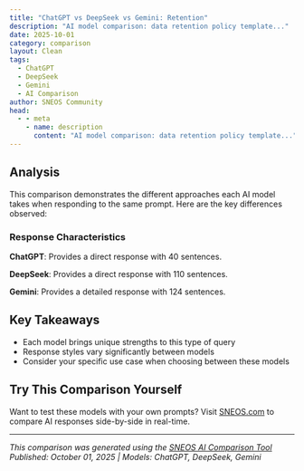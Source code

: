 ```yaml
---
title: "ChatGPT vs DeepSeek vs Gemini: Retention"
description: "AI model comparison: data retention policy template..."
date: 2025-10-01
category: comparison
layout: Clean
tags:
  - ChatGPT
  - DeepSeek
  - Gemini
  - AI Comparison
author: SNEOS Community
head:
  - - meta
    - name: description
      content: "AI model comparison: data retention policy template..."
---
```


<ChatComparison
  title="ChatGPT vs DeepSeek vs Gemini: Retention"
  prompt="data retention policy template"
  :responses='{
    "ChatGPT": "Certainly! Below is a basic **Data Retention Policy Template** that you can customize according to your organization\u0027s requirements:\n\n---\n\n# Data Retention Policy\n\n## 1. Purpose\nThe purpose of this Data Retention Policy is to ensure that [Organization Name] manages its data in compliance with applicable legal and regulatory requirements, supports business operations, and protects sensitive information by retaining data only as long as necessary.\n\n## 2. Scope\nThis policy applies to all data created, received, or maintained by [Organization Name] in any format, including electronic and paper records.\n\n## 3. Definitions\n- **Data:** Any information collected, processed, stored, or transmitted by the organization.\n- **Retention Period:** The length of time data is kept before being deleted or archived.\n- **Confidential Data:** Data that is sensitive in nature, including personal identifiable information (PII), financial records, etc.\n\n## 4. Data Classification\nData will be classified into the following categories for retention purposes:\n- Personal Data\n- Financial Records\n- Employee Records\n- Customer Data\n- Operational Records\n- Legal Documents\n- Marketing Data\n- Other (Specify)\n\n## 5. Retention Periods\n| Data Type            | Retention Period            | Notes                              |\n|----------------------|-----------------------------|-----------------------------------|\n| Personal Data        | [Specify period e.g., 7 years]| In compliance with data protection laws |\n| Financial Records    | [Specify period e.g., 7 years]| For audit and tax purposes        |\n| Employee Records     | [Specify period e.g., duration of employment \u002B 6 years] | Employment law compliance         |\n| Customer Data        | [Specify period e.g., active \u002B 5 years] | For customer service and marketing purposes |\n| Legal Documents      | [Specify period e.g., permanently or 10 years] | To meet legal obligations         |\n| Marketing Data       | [Specify period e.g., 3 years] | Based on consent and effectiveness|\n| Other               | [Specify]                   |                                   |\n\n## 6. Data Storage and Security\nData will be stored securely and access will be limited to authorized personnel only. Appropriate measures will be implemented to protect data from unauthorized access, alteration, or destruction.\n\n## 7. Data Disposal\nData that has reached the end of its retention period will be disposed of securely, such as:\n- Shredding physical documents\n- Permanently deleting electronic files\nDisposal procedures must ensure that data cannot be recovered or reconstructed.\n\n## 8. Responsibilities\n- **Data Owners:** Responsible for managing and classifying data in accordance with this policy.\n- **IT Department:** Responsible for implementing technical controls to enforce retention and disposal.\n- **Compliance Team:** Responsible for monitoring adherence to this policy.\n\n## 9. Policy Review\nThis policy will be reviewed annually or as necessary to reflect changes in regulatory requirements or organizational needs.\n\n## 10. Related Policies\n- Data Protection Policy\n- Information Security Policy\n- Records Management Policy\n\n## 11. Approval\nThis policy has been approved by:\n\n_____________________________  \n[Name, Title]  \nDate: _______________\n\n---\n\n### Notes:\n- Replace bracketed placeholders with your organization\u2019s specific information.\n- Customize retention periods based on legal and business requirements.\n- Consult legal experts to align the policy with applicable laws such as GDPR, HIPAA, etc.\n\nIf you need a more detailed or sector-specific template, just let me know!",
    "DeepSeek": "Of course. Here is a comprehensive and customizable Data Retention Policy Template.\n\nThis template is designed to be a starting point. You **must** consult with your legal and compliance teams to tailor it to your specific industry, jurisdiction, and business needs. Laws like GDPR, CCPA, HIPAA, SOX, etc., have strict and varying requirements.\n\n---\n\n### **[Your Company Name] Data Retention Policy**\n\n**Policy Version:** 1.0\n**Effective Date:** [Date]\n**Policy Owner:** [e.g., Chief Technology Officer / Data Protection Officer]\n**Approved By:** [e.g., CEO / Legal Counsel]\n\n#### 1.0 Purpose and Scope\n\n**1.1 Purpose**\nThe purpose of this Data Retention Policy is to establish a framework for the retention, storage, and disposal of data created, received, or maintained by [Your Company Name] in the course of its business operations. This policy is designed to:\n*   Ensure compliance with legal, regulatory, and contractual requirements.\n*   Minimize the risks and costs associated with retaining unnecessary data.\n*   Facilitate efficient data management and retrieval.\n*   Support the secure and definitive disposal of data that no longer needs to be retained.\n\n**1.2 Scope**\nThis policy applies to all data, in all formats (physical and electronic), handled by [Your Company Name]. This includes, but is not limited to:\n*   **Employees, contractors, and temporary staff:** All individuals are required to adhere to this policy.\n*   **Data Types:** Paper records, electronic documents, emails, databases, application data, audio/video recordings, and backup media.\n*   **Systems and Locations:** All company-owned or leased systems, networks, cloud services, and physical storage locations.\n\n---\n\n#### 2.0 Policy Statements\n\n**2.1 General Retention Principles**\n*   **Legal Compliance:** Data shall be retained for the minimum period required by applicable laws and regulations.\n*   **Business Need:** Data may be retained beyond the legal minimum if there is a legitimate and documented business need.\n*   **Data Minimization:** Only data necessary for the defined purpose shall be collected and retained.\n*   **Secure Disposal:** At the end of the retention period, data shall be disposed of securely and irreversibly, in a manner appropriate to its sensitivity.\n*   **Suspension of Disposal:** The disposal of records may be suspended upon receipt of a legal hold notice (see Section 5.0).\n\n**2.2 Roles and Responsibilities**\n*   **Data Protection Officer (DPO) / Policy Owner:** Responsible for maintaining and updating this policy, providing guidance, and overseeing compliance.\n*   **Department Heads:** Responsible for identifying data categories within their departments, implementing the policy, and ensuring their teams are trained.\n*   **IT Department:** Responsible for implementing and maintaining technical controls for data retention and secure disposal (e.g., automated deletion scripts, shredding services).\n*   **All Personnel:** Responsible for understanding and complying with this policy, including the proper classification and handling of data they create or use.\n\n---\n\n#### 3.0 Data Retention Schedule\n\nThe following table defines the retention periods for major data categories. This is not an exhaustive list.\n\n| Data Category | Examples | Minimum Retention Period | Legal / Business Justification | Disposal Method |\n| :--- | :--- | :--- | :--- | :--- |\n| **Employee Records** | | | | |\n| \u0026nbsp;\u0026nbsp;\u0026nbsp;Application \u0026 CVs (unsuccessful) | CVs, cover letters | [e.g., 6 months] | Limitation period for discrimination claims | Secure shredding / digital wiping |\n| \u0026nbsp;\u0026nbsp;\u0026nbsp;Employment Contracts | Signed contracts, amendments | [e.g., 7 years after termination] | Statute of limitations for contractual claims | Secure shredding / digital wiping |\n| \u0026nbsp;\u0026nbsp;\u0026nbsp;Payroll \u0026 Tax Records | Payslips, P60s, tax forms | [e.g., 7 years] | HMRC / IRS requirements | Secure shredding / digital wiping |\n| \u0026nbsp;\u0026nbsp;\u0026nbsp;Performance Records | Appraisals, disciplinary records | [e.g., 3 years after termination] | Business need; limitation periods | Secure shredding / digital wiping |\n| **Financial \u0026 Corporate** | | | | |\n| \u0026nbsp;\u0026nbsp;\u0026nbsp;Audited Financial Statements | Annual reports, audit records | [e.g., Permanently] | Corporate history; legal requirement | N/A |\n| \u0026nbsp;\u0026nbsp;\u0026nbsp;Invoices \u0026 Expense Records | Sales/purchase invoices, receipts | [e.g., 7 years] | HMRC / IRS requirements | Secure shredding / digital wiping |\n| \u0026nbsp;\u0026nbsp;\u0026nbsp;Bank Statements \u0026 Records | Statements, reconciliations | [e.g., 7 years] | Legal / financial compliance | Secure shredding / digital wiping |\n| **Customer \u0026 Sales Data** | | | | |\n| \u0026nbsp;\u0026nbsp;\u0026nbsp;Customer Contracts | Signed agreements, SOWs | [e.g., 7 years after termination] | Statute of limitations | Secure shredding / digital wiping |\n| \u0026nbsp;\u0026nbsp;\u0026nbsp;Sales Leads (no activity) | Prospect contact info | [e.g., 2 years] | Business need; data minimization | Digital wiping from CRM |\n| \u0026nbsp;\u0026nbsp;\u0026nbsp;Customer Support Tickets | Chat logs, email threads | [e.g., 3 years after resolution] | Business need; warranty periods | Digital wiping from system |\n| **IT \u0026 Systems Data** | | | | |\n| \u0026nbsp;\u0026nbsp;\u0026nbsp;System Access Logs | Authentication, security logs | [e.g., 1 year] | Security monitoring; incident response | Automated digital deletion |\n| \u0026nbsp;\u0026nbsp;\u0026nbsp;Backup Tapes / Disks | System backups | [e.g., 90 days] | Disaster recovery | Degaussing / physical destruction |\n| \u0026nbsp;\u0026nbsp;\u0026nbsp;Website Analytics | Google Analytics data | [e.g., 26 months] | Data minimization; tool settings | Automated anonymization |\n| **Marketing** | | | | |\n| \u0026nbsp;\u0026nbsp;\u0026nbsp;Newsletter Subscriptions | Email lists, consent records | [e.g., Until withdrawal of consent] | GDPR / Privacy Law Requirement | Digital wiping from mailing list |\n| **Sensitive Data** | | | | |\n| \u0026nbsp;\u0026nbsp;\u0026nbsp;Health \u0026 Medical Data | Sick notes, insurance claims | [e.g., 3 years after termination] | Business need; legal obligation | Secure shredding / digital wiping |\n\n*Note: \u0022Permanently\u0022 should be used sparingly and only where there is a clear and justified business or legal case.*\n\n---\n\n#### 4.0 Data Storage and Security\n\n*   All data, especially personal and sensitive data, must be stored securely to prevent unauthorized access, modification, or destruction.\n*   Physical records must be stored in locked cabinets with controlled access.\n*   Electronic data must be protected by access controls, encryption, and network security measures.\n*   The storage location of data (e.g., on-premises, cloud, specific country) must be documented to ensure compliance with data protection laws.\n\n#### 5.0 Legal Hold and Litigation Support\n\n*   The normal data retention and disposal process shall be suspended for any data that is subject to a **Legal Hold**.\n*   A Legal Hold may be initiated due to anticipated or ongoing litigation, audit, or government investigation.\n*   The Legal/Compliance department will issue a Legal Hold notice, specifying the data in scope. The IT department is responsible for implementing technical measures to preserve this data.\n*   Data under a Legal Hold must not be altered or deleted until the hold is officially released in writing.\n\n#### 6.0 Secure Disposal Methods\n\n*   **Paper/Physical Media:** Cross-cut shredding, incineration, or using a certified secure destruction service.\n*   **Electronic Media:** Using secure data erasure software that overwrites data (following standards like NIST 800-88) or physical destruction (e.g., degaussing, crushing).\n*   **Cloud Data:** Ensuring data is deleted from all storage locations, including active data sets, backups, and cached copies, in accordance with the cloud provider\u0027s secure deletion process.\n\n#### 7.0 Policy Review and Audit\n\n*   This policy will be reviewed **annually** by the Policy Owner to ensure it remains current with changing laws, regulations, and business practices.\n*   Internal audits will be conducted periodically to verify compliance with this policy.\n\n#### 8.0 Exceptions and Violations\n\n*   Any exception to this policy must be formally requested in writing and approved by the Data Protection Officer and Legal Counsel.\n*   Violations of this policy may result in disciplinary action, up to and including termination of employment, and may also lead to legal action against the individual.\n\n---\n\n#### 9.0 Definitions\n\n*   **Data:** Any information recorded in any form, electronic or physical.\n*   **Personal Data:** Any information relating to an identified or identifiable natural person.\n*   **Retention Period:** The duration for which data must be kept before it is eligible for secure disposal.\n*   **Legal Hold:** A communication that suspends the normal disposition or processing of records due to foreseeable or pending litigation, audit, or investigation.\n*   **Secure Disposal:** The irreversible destruction or deletion of data so that it cannot be reconstructed or retrieved.\n\n---\n\n### **How to Implement This Template:**\n\n1.  **Fill in the Blanks:** Add your company name, dates, and specific roles.\n2.  **Consult Experts:** Work with your legal counsel to identify all applicable laws (GDPR, CCPA, HIPAA, etc.) and define legally compliant retention periods.\n3.  **Customize the Schedule:** The Data Retention Schedule is the core. Collaborate with each department (HR, Finance,",
    "Gemini": "Okay, here\u0027s a comprehensive data retention policy template.  Remember that this is a template and should be customized to fit your specific organization\u0027s needs, legal requirements, and industry regulations.  **Consult with legal counsel to ensure compliance.**\n\n**[YOUR COMPANY NAME] DATA RETENTION POLICY**\n\n**1.  Purpose**\n\nThis Data Retention Policy (the \u0022Policy\u0022) outlines the standards and procedures for retaining, storing, and disposing of [Your Company Name]\u0027s data, including both electronic and physical records.  The purpose of this Policy is to:\n\n*   Ensure compliance with applicable laws, regulations, and industry standards.\n*   Minimize legal and operational risks associated with data retention.\n*   Optimize storage costs and resource utilization.\n*   Support business operations and decision-making.\n*   Protect the privacy and security of sensitive information.\n*   Facilitate efficient retrieval of necessary information.\n\n**2.  Scope**\n\nThis Policy applies to all [Your Company Name] employees, contractors, consultants, and any other individuals or entities acting on behalf of [Your Company Name] (collectively, \u0022Personnel\u0022).  This Policy covers all data created, received, stored, or processed by [Your Company Name], regardless of format or location, including but not limited to:\n\n*   **Electronic Documents:** Emails, documents, spreadsheets, presentations, databases, application data, website content, digital images, audio/video files, and data stored on cloud services.\n*   **Physical Records:** Paper documents, contracts, financial records, personnel files, and other tangible materials.\n*   **Data Formats:** This includes, but is not limited to structured data, unstructured data, and semi-structured data.\n*   **Data Locations:** This includes, but is not limited to, servers, desktops, laptops, mobile devices, cloud storage, physical storage facilities, and third-party vendors.\n\n**3.  Definitions**\n\n*   **Data:** Any recorded information, regardless of format.\n*   **Retention Period:** The length of time data must be kept, as specified in this Policy.\n*   **Destruction:** The secure and irreversible elimination of data, rendering it unreadable and unusable.\n*   **Legal Hold:** A temporary suspension of the routine destruction of specific records due to pending or anticipated litigation, investigation, or audit.\n*   **Record Custodian:** The individual or department responsible for the proper retention and disposal of specific data categories.\n\n**4.  Policy Principles**\n\n*   **Compliance:**  [Your Company Name] will comply with all applicable laws, regulations, and industry standards regarding data retention.\n*   **Transparency:** This Policy will be readily available and accessible to all Personnel.\n*   **Accountability:**  All Personnel are responsible for adhering to this Policy.\n*   **Data Minimization:** [Your Company Name] will only collect and retain data that is necessary for legitimate business purposes.\n*   **Security:**  Data will be stored and protected in a manner consistent with [Your Company Name]\u0027s security policies and procedures.\n*   **Consistency:** Data retention practices will be applied consistently across the organization.\n\n**5.  Data Retention Schedule**\n\nThe following schedule outlines the retention periods for various categories of data.  **This is a sample schedule and must be adapted to your specific needs and legal obligations.**\n\n| Data Category                          | Description                                                              | Retention Period                                                                 | Legal/Regulatory Basis (Example)              | Record Custodian (Example) | Disposal Method (Example)                               |\n| -------------------------------------- | ------------------------------------------------------------------------ | -------------------------------------------------------------------------------- | ----------------------------------------------- | -------------------------- | ------------------------------------------------------ |\n| **Financial Records**                  | General ledger, accounts payable, accounts receivable, invoices, etc. | [Number] years (e.g., 7 years)                                                 | IRS regulations, [Specific State Laws]         | Finance Department           | Secure shredding (physical), secure deletion (electronic) |\n| **Tax Records**                         | Tax returns, supporting documentation                                   | [Number] years (e.g., 7 years)                                                 | IRS regulations, [Specific State Laws]         | Finance Department           | Secure shredding (physical), secure deletion (electronic) |\n| **Human Resources Records**              | Employee files, performance reviews, payroll records, benefits records     | [Number] years after termination (e.g., 7 years after termination)              | [Specific Labor Laws], EEOC regulations            | Human Resources Department | Secure shredding (physical), secure deletion (electronic) |\n| **Contracts**                          | Agreements with customers, vendors, partners                               | [Number] years after expiration/termination (e.g., 7 years after termination) | [Specific Contract Laws]                         | Legal Department/Relevant Department | Secure shredding (physical), secure deletion (electronic) |\n| **Customer Data**                       | Customer contact information, purchase history, support interactions         | [Number] years after last activity (e.g., 2 years after last activity)             | [Specific Privacy Laws, e.g., GDPR, CCPA]        | Sales/Marketing Department   | Secure deletion (electronic)                               |\n| **Marketing Materials**                 | Advertising campaigns, brochures, website content                         | [Number] years (e.g., 2 years) OR until superseded/obsolete, whichever is sooner|                                                 | Marketing Department         | Secure deletion (electronic)                               |\n| **Email Correspondence**               | Business-related emails                                                   | [Number] years (e.g., 1-3 years), or as required for specific projects/matters     |                                                 | Varies by Department       | Automatic deletion/Archiving                              |\n| **IT System Logs**                      | Server logs, application logs, security logs                               | [Number] months (e.g., 6-12 months)                                              | [Specific Security Regulations]                | IT Department              | Automatic deletion                                      |\n| **Website Analytics Data**              | Website traffic, user behavior data                                     | [Number] months (e.g., 12-24 months)                                             | [Specific Privacy Laws]                        | Marketing/IT Department    | Secure deletion (electronic)                               |\n| **Meeting Minutes**                     | Records of decisions and discussions                                       | [Number] years (e.g., 7 years), or permanently for Board meetings              | Corporate Governance requirements               |  Secretary                 | Secure shredding (physical), secure deletion (electronic) |\n| **Research and Development Data**        | Research notes, experimental data, patents                              | [Number] years, or permanently for patented inventions                             | Intellectual Property Laws                      | R\u0026D Department              | Secure deletion (electronic)                               |\n| **Security Camera Footage**             | Surveillance recordings                                                  | [Number] days (e.g., 30-90 days), unless required for an investigation             | [Specific Security Regulations]                | Security Department        | Automatic Overwrite                                      |\n| **[Add Other Relevant Data Categories]** | [Description]                                                            | [Retention Period]                                                               | [Legal/Regulatory Basis]                        | [Record Custodian]         | [Disposal Method]                                      |\n\n**Important Considerations for the Schedule:**\n\n*   **Legal and Regulatory Requirements:**  Thoroughly research and document the specific laws and regulations that dictate retention periods for different types of data in your industry and jurisdiction.  This is the most critical factor.\n*   **Litigation Holds:**  The schedule *must* include a process for implementing legal holds (see Section 7).\n*   **Business Needs:**  Consider the operational value of the data to your organization.  Some data may be useful for trend analysis, historical reporting, or product development.\n*   **Privacy Regulations:**  Be mindful of data minimization principles and retention limitations under privacy laws like GDPR and CCPA.\n*   **Regular Review:**  The Data Retention Schedule should be reviewed and updated at least annually, or more frequently if there are changes in legal requirements or business needs.\n\n**6.  Data Storage and Security**\n\n*   All data must be stored securely, in accordance with [Your Company Name]\u0027s Information Security Policy.\n*   Access to data should be restricted to authorized personnel only, based on the principle of least privilege.\n*   Data should be backed up regularly to prevent data loss.  Backup procedures should be documented and tested.\n*   Data stored on portable devices (laptops, mobile devices, USB drives) must be encrypted.\n*   When data is transferred electronically, it must be protected using appropriate encryption methods.\n*   [Your Company Name] will implement appropriate security measures to protect data from unauthorized access, use, disclosure, alteration, or destruction. These measures may include, but are not limited to:\n    *   Firewalls\n    *   Intrusion detection systems\n    *   Antivirus software\n    *   Access controls\n    *   Data encryption\n    *   Physical security measures\n\n**7.  Legal Holds**\n\n*   If [Your Company Name] receives notice of a pending or anticipated legal action, investigation, or audit, a \u0022legal hold\u0022 will be placed on all relevant data.\n*   The legal hold suspends the routine destruction of data that may be relevant to the matter.\n*   The Legal Department is responsible for issuing and managing legal holds.\n*   All Personnel must comply with legal hold instructions.  Failure to do so may result in legal and disciplinary consequences.\n*   Once the legal hold is lifted by the Legal Department, the data retention schedule will resume.\n\n**8.  Data Disposal**\n\n*   Data must be disposed of securely and in a manner that prevents unauthorized access or recovery.\n*   Acceptable methods of data disposal include:\n    *   **Physical Records:** Secure shredding, incineration.\n    *   **Electronic Media:** Secure deletion (overwriting, degaussing), physical destruction.\n    *   **Cloud Storage:**  Following the cloud provider\u0027s secure deletion procedures, verifying that the data is unrecoverable.\n*   A record of data disposal should be maintained, including the date of disposal, the type of data disposed of, and the method of disposal.\n*   [Your Company Name] will use reputable vendors for data destruction services and will ensure that these vendors have appropriate security certifications (e.g., NAID AAA Certification for physical shredding).\n\n**9.  Responsibilities**\n\n*   **Executive Management:**  Responsible for approving and supporting the Data Retention Policy.\n*   **Legal Department:** Responsible for providing legal guidance on data retention requirements, issuing legal holds, and ensuring compliance with applicable laws and regulations.\n*   **IT Department:** Responsible for implementing and maintaining the technical infrastructure to support data retention and disposal, including backup systems, security measures, and data deletion tools.\n*   **Data Protection Officer (if applicable):** Responsible for overseeing data protection compliance and providing guidance on privacy-related aspects of data retention.\n*   **Record Custodians:** Responsible for the proper retention and disposal of data within their respective departments, in accordance with this Policy.\n*   **All Personnel:** Responsible for understanding and complying with this Policy.\n\n**10. Policy Enforcement**\n\n*   Compliance with this Policy is mandatory.\n*   Violations of this Policy may result in disciplinary action, up to and including termination of employment or contract.\n*   [Your Company Name] will conduct regular audits to ensure compliance with this Policy.\n\n**11. Policy Review and Updates**\n\n*   This Policy will be reviewed and updated at least annually, or more frequently as needed to reflect changes in legal requirements, business needs, or technology.\n*   The [Designated Department/Role, e.g., Legal Department] is responsible for reviewing and updating this Policy.\n*   Updates to the Policy will be communicated to all Personnel.\n\n**12. Exceptions**\n\n*   Any exceptions to this Policy must be approved in writing by the [Designated Authority, e.g., Legal Department] and documented.\n\n**13. Contact Information**\n\n*   Questions or concerns about this Policy should be directed to [Contact Person/Department, e.g., Legal Department, Data Protection Officer].\n\n**Appendix (Optional):**\n\n*   **Data Retention Schedule (Detailed Version):** A more detailed version of the schedule, specifying the exact location and format of data, and any specific disposal instructions.\n*   **Data Retention Workflow:** A flowchart illustrating the data retention process.\n\n**Approval:**\n\n____________________________\n[Name of Approving Authority]\n[Title]\n[Date]\n\n**Important Considerations for Implementation:**\n\n*   **Data Inventory:** Conduct a thorough data inventory to identify all types of data your organization creates, receives, and stores.\n*   **Employee Training:** Provide training to all Personnel on the Data Retention Policy and their responsibilities.\n*   **Implementation Plan:** Develop a detailed implementation plan that outlines the steps necessary to implement the Policy, including timelines and responsibilities.\n*   **Technology Solutions:** Evaluate and implement technology solutions to support data retention and disposal, such as archiving software, data loss prevention (DLP) tools, and secure deletion utilities.\n*   **Ongoing Monitoring:** Continuously monitor data retention practices to ensure compliance and identify areas for improvement.\n\n**Disclaimer:** This Data Retention Policy template is for informational purposes only and does not constitute legal advice. You should consult with legal counsel to ensure that your Data Retention Policy complies with all applicable laws and regulations. This template should be customized to fit your organization\u0027s specific needs.\n"
  }'
  published-date="19:13"
/>

## Analysis

This comparison demonstrates the different approaches each AI model takes when responding to the same prompt. Here are the key differences observed:

### Response Characteristics

**ChatGPT**: Provides a direct response with 40 sentences. 

**DeepSeek**: Provides a direct response with 110 sentences. 

**Gemini**: Provides a detailed response with 124 sentences. 

## Key Takeaways

- Each model brings unique strengths to this type of query
- Response styles vary significantly between models
- Consider your specific use case when choosing between these models

## Try This Comparison Yourself

Want to test these models with your own prompts? Visit [SNEOS.com](https://sneos.com) to compare AI responses side-by-side in real-time.

---

*This comparison was generated using the [SNEOS AI Comparison Tool](https://sneos.com)*
*Published: October 01, 2025 | Models: ChatGPT, DeepSeek, Gemini*
